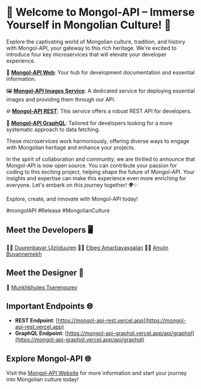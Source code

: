 # 🚀 Welcome to Mongol-API – Immerse Yourself in Mongolian Culture! 🌟

Explore the captivating world of Mongolian culture, tradition, and history with Mongol-API, your gateway to this rich heritage. We're excited to introduce four key microservices that will elevate your developer experience.

🔗 **[Mongol-API Web](https://mongol-api.vercel.app/)**: Your hub for development documentation and essential information.

🖼️ **[Mongol-API Images Service](https://image-service-kappa.vercel.app)**: A dedicated service for deploying essential images and providing them through our API.

🌐 **[Mongol-API REST](https://mongol-api-rest.vercel.app)**: This service offers a robust REST API for developers.

🚀 **[Mongol-API GraphQL](https://mongol-api-graphql.vercel.app/api/graphql)**: Tailored for developers looking for a more systematic approach to data fetching.

These microservices work harmoniously, offering diverse ways to engage with Mongolian heritage and enhance your projects.

In the spirit of collaboration and community, we are thrilled to announce that Mongol-API is now open source. You can contribute your passion for coding to this exciting project, helping shape the future of Mongol-API. Your insights and expertise can make this experience even more enriching for everyone. Let's embark on this journey together! 🌍✨

Explore, create, and innovate with Mongol-API today!

#mongolAPI #Release #MongolianCulture

## Meet the Developers 🖥️

👨‍💻 [Duurenbayar Ulziiduuren](https://www.linkedin.com/in/duuree)
👨‍💻 [Elbeg Amarbayasgalan](https://www.linkedin.com/in/elbeg-amar)
👩‍💻 [Anujin Buyannemekh](https://www.linkedin.com/in/anujinb)

## Meet the Designer 🎨

🎨 [Munkhkhuleg Tserenpurev](https://www.linkedin.com/in/munkhkhuleg-tserenpurev)

## Important Endpoints 🌐

- **REST Endpoint**: [https://mongol-api-rest.vercel.app](https://mongol-api-rest.vercel.app)
- **GraphQL Endpoint**: [https://mongol-api-graphql.vercel.app/api/graphql](https://mongol-api-graphql.vercel.app/api/graphql)

## Explore Mongol-API 🌐

Visit the [Mongol-API Website](https://mongol-api.vercel.app) for more information and start your journey into Mongolian culture today!
